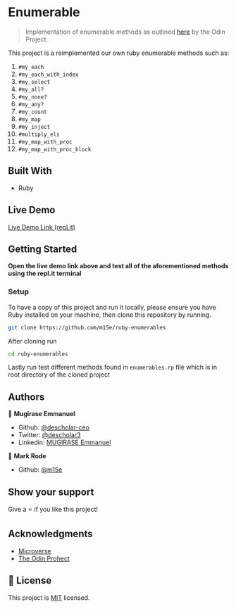# Enumerable

> Implementation of enumerable methods as outlined [here](https://github.com/TheOdinProject/curriculum/blob/master/ruby_programming/archive/basic_ruby/project_advanced_building_blocks.md#project-2-enumerable-methods) by the Odin Project.

This project is a reimplemented our own ruby enumerable methods such as:
1. `#my_each`
1. `#my_each_with_index`
1. `#my_select`
1. `#my_all?`
1. `#my_none?`
1. `#my_any?`
1. `#my_count`
1. `#my_map`
1. `#my_inject`
1. `#multiply_els`
1. `#my_map_with_proc`
1. `#my_map_with_proc_block`

## Built With

- Ruby

## Live Demo

[Live Demo Link (repl.it)](https://repl.it/@m15e/ruby-enumerables)


## Getting Started

**Open the live demo link above and test all of the aforementioned methods using the repl.it terminal**

### Setup

To have a copy of this project and run it locally, please ensure you have Ruby installed on your machine, then clone this repository by running.

```bash
git clone https://github.com/m15e/ruby-enumerables
```

After cloning run

```bash 
cd ruby-enumerables
```

Lastly run test different methods found in `enumerables.rp` file which is in root directory of the cloned project

## Authors

👤 **Mugirase Emmanuel**

- Github: [@descholar-ceo](https://github.com/descholar-ceo)
- Twitter: [@descholar3](https://twitter.com/descholar3)
- Linkedin: [MUGIRASE Emmanuel](linkedin.com/in/mugirase-emmanuel-a90b49143)

👤 **Mark Rode**

- Github: [@m15e](https://github.com/m15e)

## Show your support

Give a ⭐️ if you like this project!

## Acknowledgments

- [Microverse](htttps:www.microverse.org)
- [The Odin Prohect](https://www.theodinproject.com/)

## 📝 License

This project is [MIT](lic.url) licensed.